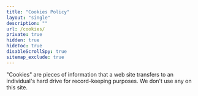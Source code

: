 ```yaml
---
title: "Cookies Policy"
layout: "single"
description: ""
url: /cookies/
private: true
hidden: true
hideToc: true
disableScrollSpy: true
sitemap_exclude: true
---
```


<p>
"Cookies" are pieces of information that a web site transfers to an
individual's hard drive for record-keeping purposes. We don't use any on this site.
</p>
<div id="optanon-cookie-policy" hidden></div>
<br><br>
<!-- OneTrust Cookies Settings button start -->
<a class="btn btn-primary optanon-show-settings" id="optanon-show-settings" hidden>
Cookie Settings
</a>
</div>
</div>
